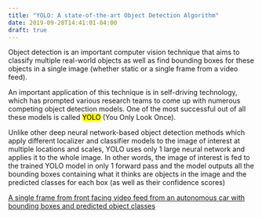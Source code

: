 ```yaml
---
title: "YOLO: A state-of-the-art Object Detection Algorithm"
date: 2019-09-28T14:41:01-04:00
draft: true
---
```


Object detection is an important computer vision technique that aims to classify multiple real-world objects as well as find bounding boxes for these objects in a single image (whether static or a single frame from a video feed). 

An important application of this technique is in self-driving technology, which has prompted various research teams to come up with numerous competing object detection models. One of the most successful out of all these models is called <mark>YOLO</mark> (You Only Look Once).

Unlike other deep neural network-based object detection methods which apply different localizer and classifier models to the image of interest at multiple locations and scales, YOLO uses only 1 large neural network and applies it to the whole image. In other words, the image of interest is fed to the trained YOLO model in only 1 forward pass and the model outputs all the bounding boxes containing what it thinks are objects in the image and the predicted classes for each box (as well as their confidence scores)

[A single frame from front facing video feed from an autonomous car with bounding boxes and predicted object classes]()

# 